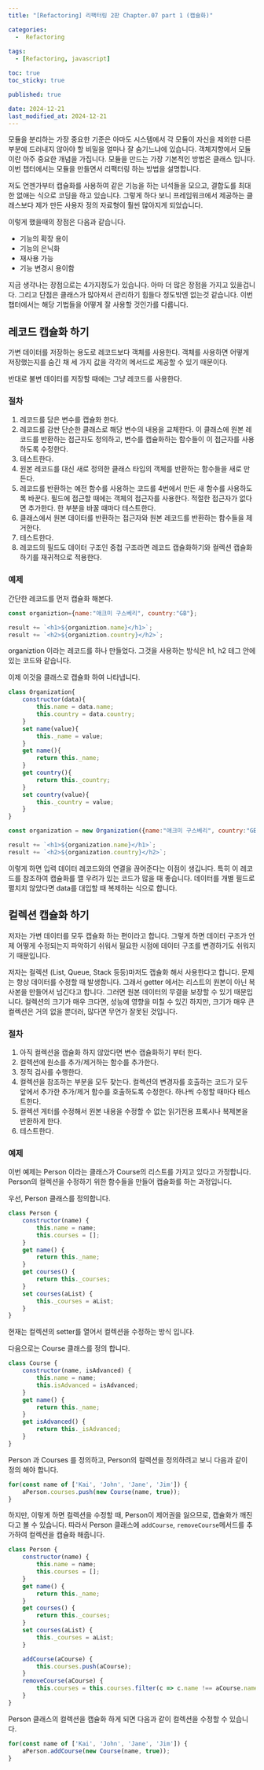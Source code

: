 ```yaml
---
title: "[Refactoring] 리팩터링 2판 Chapter.07 part 1 (캡슐화)"

categories:
  -  Refactoring
  
tags:
  - [Refactoring, javascript]

toc: true
toc_sticky: true

published: true

date: 2024-12-21
last_modified_at: 2024-12-21
---
```


모듈을 분리하는 가장 중요한 기준은 아마도 시스템에서 각 모듈이 자신을 제외한 다른 부분에 드러내지 않아야 할 비밀을 얼마나 잘 숨기느냐에 있습니다. 객체지향에서 모듈이란 아주 중요한 개념을 가집니다. 모듈을 만드는 가장 기본적인 방법은 클래스 입니다. 이번 챕터에서는 모듈을 만들면서 리팩터링 하는 방법을 설명합니다.

저도 언젠가부터 캡슐화를 사용하여 같은 기능을 하는 녀석들을 모으고, 결합도를 최대한 없애는 식으로 코딩을 하고 있습니다. 그렇게 하다 보니 프레임워크에서 제공하는 클래스보다 제가 만든 사용자 정의 자료형이 훨씬 많아지게 되었습니다. 

이렇게 했을때의 장점은 다음과 같습니다.
- 기능의 확장 용이
- 기능의 은닉화
- 재사용 가능
- 기능 변경시 용이함

지금 생각나는 장점으로는 4가지정도가 있습니다. 아마 더 많은 장점을 가지고 있을겁니다. 그리고 단점은 클래스가 많아져서 관리하기 힘들다 정도밖엔 없는것 같습니다. 이번 챕터에서는 해당 기법들을 어떻게 잘 사용할 것인가를 다룹니다.

## 레코드 캡슐화 하기
가변 데이터를 저장하는 용도로 레코드보다 객체를 사용한다. 객체를 사용하면 어떻게 저장했는지를 숨긴 채 세 가지 값을 각각의 메서드로 제공할 수 있기 때문이다.

반대로 불변 데이터를 저장할 때에는 그냥 레코드를 사용한다.

### 절차
1. 레코드를 담은 변수를 캡슐화 한다.
2. 레코드를 감싼 단순한 클래스로 해당 변수의 내용을 교체한다. 이 클래스에 원본 레코드를 반환하는 접근자도 정의하고, 변수를 캡슐화하는 함수들이 이 접근자를 사용하도록 수정한다.
3. 테스트한다.
4. 원본 레코드를 대신 새로 정의한 클래스 타입의 객체를 반환하는 함수들을 새로 만든다.
5. 레코드를 반환하는 예전 함수를 사용하는 코드를 4번에서 만든 새 함수를 사용하도록 바꾼다. 필드에 접근할 때에는 객체의 접근자를 사용한다. 적절한 접근자가 없다면 추가한다. 한 부분을 바꿀 때마다 테스트한다.
6. 클래스에서 원본 데이터를 반환하는 접근자와 원본 레코드를 반환하는 함수들을 제거한다.
7. 테스트한다.
8. 레코드의 필드도 데이터 구조인 중첩 구조라면 레코드 캡슐화하기와 컬렉션 캡슐화하기를 재귀적으로 적용한다.

### 예제
간단한 레코드를 먼저 캡슐화 해본다.

```javascript
const organiztion={name:"애크미 구스베리", country:"GB"};

result += `<h1>${organiztion.name}</h1>`;
result += `<h2>${organiztion.country}</h2>`;
```

organiztion 이라는 레코드를 하나 만들었다. 그것을 사용하는 방식은 h1, h2 테그 안에 있는 코드와 같습니다.

이제 이것을 클래스로 캡슐화 하여 나타냅니다.

```javascript
class Organization{
    constructor(data){
        this.name = data.name;
        this.country = data.country;
    }
    set name(value){
        this._name = value;
    }
    get name(){
        return this._name;
    }
    get country(){
        return this._country;
    }
    set country(value){
        this._country = value;
    }
}

const organization = new Organization({name:"애크미 구스베리", country:"GB"});

result += `<h1>${organization.name}</h1>`;
result += `<h2>${organization.country}</h2>`;
```

이렇게 하면 입력 데이터 레코드와의 연결을 끊어준다는 이점이 생깁니다. 특히 이 레코드를 참조하여 캡슐화를 깰 우려가 있는 코드가 많을 때 좋습니다. 데이터를 개별 필드로 펼치치 않았다면 data를 대입할 때 복제하는 식으로 합니다.

## 컬렉션 캡슐화 하기
저자는 가변 데이터를 모두 캡슐화 하는 편이라고 합니다. 그렇게 하면 데이터 구조가 언제 어떻게 수정되는지 파악하기 쉬워서 필요한 시점에 데이터 구조를 변경하기도 쉬워지기 때문입니다.

저자는 컬렉션 (List, Queue, Stack 등등)마저도 캡슐화 해서 사용한다고 합니다. 문제는 항상 데이터를 수정할 때 발생합니다. 그래서 getter 에서는 리스트의 원본이 아닌 복사본을 만들어서 넘긴다고 합니다. 그러면 원본 데이터의 무결을 보장할 수 있기 때문입니다. 컬렉션의 크기가 매우 크다면, 성능에 영향을 미칠 수 있긴 하지만, 크기가 매우 큰 컬렉션은 거의 없을 뿐더러, 많다면 무언가 잘못된 것입니다.

### 절차
1. 아직 컬렉션을 캡슐화 하지 않았다면 변수 캡슐화하기 부터 한다.
2. 컬렉션에 원소를 추가/제거하는 함수를 추가한다.
3. 정적 검사를 수행한다.
4. 컬렉션을 참조하는 부분을 모두 찾는다. 컬렉션의 변경자를 호출하는 코드가 모두 앞에서 추가한 추가/제거 함수를 호출하도록 수정한다. 하나씩 수정할 때마다 테스트한다.
5. 컬렉션 게터를 수정해서 원본 내용을 수정할 수 없는 읽기전용 프록시나 복제본을 반환하게 한다.
6. 테스트한다.

### 예제
이번 예제는 Person 이라는 클래스가 Course의 리스트를 가지고 있다고 가정합니다. Person의 컬렉션을 수정하기 위한 함수들을 만들어 캡슐화를 하는 과정입니다.

우선, Person 클래스를 정의합니다.

```javascript
class Person {
    constructor(name) {
        this.name = name;
        this.courses = [];
    }
    get name() {
        return this._name;
    }
    get courses() {
        return this._courses;
    }
    set courses(aList) {
        this._courses = aList;
    }
}
```

현재는 컬렉션의 setter를 열어서 컬렉션을 수정하는 방식 입니다.

다음으로는 Course 클래스를 정의 합니다.

```js
class Course {
    constructor(name, isAdvanced) {
        this.name = name;
        this.isAdvanced = isAdvanced;
    }
    get name() {
        return this._name;
    }
    get isAdvanced() {
        return this._isAdvanced;
    }
}
```

Person 과 Courses 를 정의하고, Person의 컬렉션을 정의하려고 보니 다음과 같이 정의 해야 합니다.

```js
for(const name of ['Kai', 'John', 'Jane', 'Jim']) {
    aPerson.courses.push(new Course(name, true));
}
```

하지만, 이렇게 하면 컬렉션을 수정할 때, Person이 제어권을 잃으므로, 캡슐화가 깨진다고 볼 수 있습니다. 따라서 Person 클래스에 `addCourse`, `removeCourse`메서드를 추가하여 컬렉션을 캡슐화 해줍니다.

```js
class Person {
    constructor(name) {
        this.name = name;
        this.courses = [];
    }
    get name() {
        return this._name;
    }
    get courses() {
        return this._courses;
    }
    set courses(aList) {
        this._courses = aList;
    }

    addCourse(aCourse) {
        this.courses.push(aCourse);
    }
    removeCourse(aCourse) {
        this.courses = this.courses.filter(c => c.name !== aCourse.name);
    }
}
```

Person 클래스의 컬렉션을 캡슐화 하게 되면 다음과 같이 컬렉션을 수정할 수 있습니다.

```js
for(const name of ['Kai', 'John', 'Jane', 'Jim']) {
    aPerson.addCourse(new Course(name, true));
}
```

